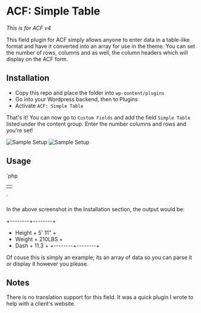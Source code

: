 # ACF: Simple Table

*This is for ACF v4*

This field plugin for ACF simply allows anyone to enter data in a table-like format and have it converted into an array for use in the theme. You can set the number of rows, columns and as well, the column headers which will display on the ACF form.

## Installation

+ Copy this repo and place the folder into `wp-content/plugins`
+ Go into your Wordpress backend, then to Plugins
+ Activate `ACF: Simple Table`

That's it! You can now go to `Custom Fields` and add the field `Simple Table` listed under the content group. Enter the number columns and rows and you're set!

![Sample Setup](http://i.imgur.com/QtQvSwV.jpg "Sample Setup")
![Sample Setup](http://i.imgur.com/Vgwc7mQ.jpg "Sample Setup")

## Usage

`php
<?php
$attributes = get_field('attributes'); // the simple table field ID
$num_rows   = sizeof($attributes);
$num_cols   = sizeof($attributes[0]);
?>
<table>
    <?php for($row = 0; $row < $num_rows; $row++) { ?>
        <tr>
            <?php for($col = 0; $col < $num_cols; $col++) { ?>
                <td><?php print $attributes[$row][$col]; ?></td>
            <?php } ?>
        </tr>
    <?php } ?>
</table>
`

In the above screenshot in the Installation section, the output would be:

+--------+--------+
+ Height + 5' 11" +
+ Weight + 210LBS +
+ Dash   + 11.3   +
+--------+--------+

Of couse this is simply an example; its an array of data so you can parse it or display it however you please.

## Notes

There is no translation support for this field. It was a quick plugin I wrote to help with a client's website.
